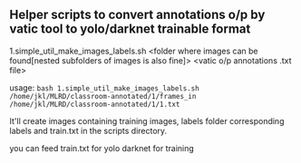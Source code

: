 ## Helper scripts to  convert annotations o/p by vatic tool to yolo/darknet trainable format

1.simple_util_make_images_labels.sh <folder where images can be found[nested subfolders of images is also fine]> <vatic o/p annotations .txt file> 

usage:
`bash 1.simple_util_make_images_labels.sh /home/jkl/MLRD/classroom-annotated/1/frames_in /home/jkl/MLRD/classroom-annotated/1/1.txt`

It'll create images containing training images, labels folder corresponding labels and train.txt in the scripts directory.

you can feed train.txt for yolo darknet for training
 
